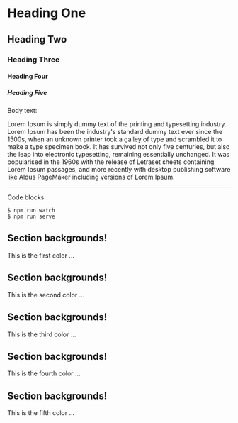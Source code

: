 <div class="container">

# Heading One

## Heading Two

### Heading Three

#### Heading Four

##### Heading Five

Body text:

Lorem Ipsum is simply dummy text of the printing and typesetting industry. Lorem Ipsum has been the industry's standard dummy text ever since the 1500s, when an unknown printer took a galley of type and scrambled it to make a type specimen book. It has survived not only five centuries, but also the leap into electronic typesetting, remaining essentially unchanged. It was popularised in the 1960s with the release of Letraset sheets containing Lorem Ipsum passages, and more recently with desktop publishing software like Aldus PageMaker including versions of Lorem Ipsum.

---

Code blocks:

```
$ npm run watch
$ npm run serve
```

</div>

<div class="container-palette1">
  <div class="container">

## Section backgrounds!

This is the first color ...

  </div>
</div>

<div class="container-palette2">
  <div class="container">

## Section backgrounds!

This is the second color ...

  </div>
</div>

<div class="container-palette3">
  <div class="container">

## Section backgrounds!

This is the third color ...

  </div>
</div>

<div class="container-palette4">
  <div class="container">

## Section backgrounds!

This is the fourth color ...

  </div>
</div>

<div class="container-palette5">
  <div class="container">

## Section backgrounds!

This is the fifth color ...

  </div>
</div>
